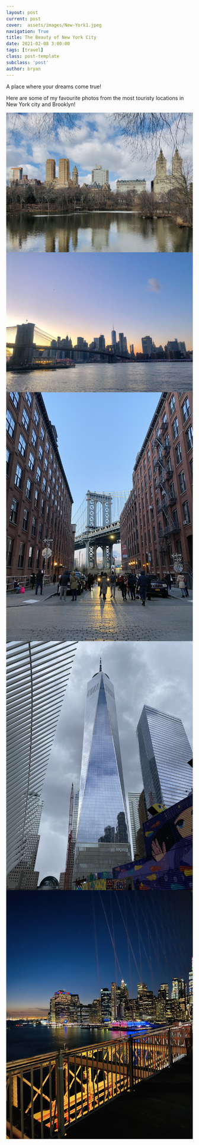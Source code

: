 ```yaml
---
layout: post
current: post
cover:  assets/images/New-York1.jpeg
navigation: True
title: The Beauty of New York City
date: 2021-02-08 3:00:00
tags: [travel]
class: post-template
subclass: 'post'
author: bryan
---
```


A place where your dreams come true!

Here are some of my favourite photos from the most touristy locations in New York city and Brooklyn!

<img max-width="100vw" align="center" src="https://github.com/bryanyu1/blog/blob/gh-pages/assets/images/New-York1.jpeg?raw=true" alt="New-York1">

<img max-width="100vw" align="center" src="https://github.com/bryanyu1/blog/blob/gh-pages/assets/images/New-York2.jpeg?raw=true" alt="New-York2">

<img max-width="100vw" align="center" src="https://github.com/bryanyu1/blog/blob/gh-pages/assets/images/New-York5.jpeg?raw=true" alt="New-York5">

<img max-width="100vw" align="center" src="https://github.com/bryanyu1/blog/blob/gh-pages/assets/images/New-York6.jpeg?raw=true" alt="New-York6">

<img max-width="100vw" align="center" src="https://github.com/bryanyu1/blog/blob/gh-pages/assets/images/New-York3.jpeg?raw=true" alt="New-York3">
